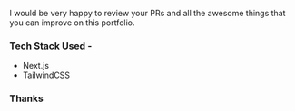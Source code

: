 
I would be very happy to review your PRs and all the awesome things that you can improve on this portfolio.


### Tech Stack Used - 
- Next.js
- TailwindCSS


### Thanks






